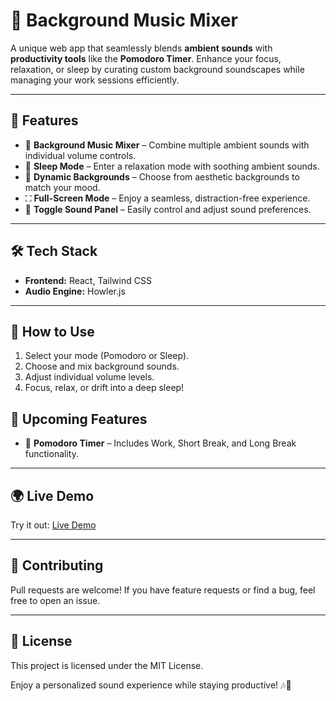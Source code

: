# 🎵 Background Music Mixer

A unique web app that seamlessly blends **ambient sounds** with **productivity tools** like the **Pomodoro Timer**. Enhance your focus, relaxation, or sleep by curating custom background soundscapes while managing your work sessions efficiently.

---

## 🚀 Features

- 🎼 **Background Music Mixer** – Combine multiple ambient sounds with individual volume controls.
- 🌙 **Sleep Mode** – Enter a relaxation mode with soothing ambient sounds.
- 🎨 **Dynamic Backgrounds** – Choose from aesthetic backgrounds to match your mood.
- ⛶ **Full-Screen Mode** – Enjoy a seamless, distraction-free experience.
- 🎵 **Toggle Sound Panel** – Easily control and adjust sound preferences.

---

## 🛠️ Tech Stack

- **Frontend:** React, Tailwind CSS
- **Audio Engine:** Howler.js

---

## 📖 How to Use

1. Select your mode (Pomodoro or Sleep).
2. Choose and mix background sounds.
3. Adjust individual volume levels.
4. Focus, relax, or drift into a deep sleep!


## 🍪 Upcoming Features

- 🍅 **Pomodoro Timer** – Includes Work, Short Break, and Long Break functionality.

---

## 🌍 Live Demo

Try it out: [Live Demo](https://yourwebsite.com)

---

## 🤝 Contributing

Pull requests are welcome! If you have feature requests or find a bug, feel free to open an issue.

---

## 📜 License

This project is licensed under the MIT License.

Enjoy a personalized sound experience while staying productive! 🎶🍃

